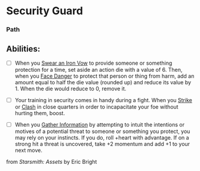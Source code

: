# Security Guard
### Path


## Abilities:


- [ ] When you [Swear an Iron Vow](Swear_an_Iron_Vow.md) to provide someone or something protection for a time, set aside an action die with a value of 6. Then, when you [Face Danger](4._Moves/Adventure/Face_Danger.md) to protect that person or thing from harm, add an amount equal to half the die value (rounded up) and reduce its value by 1. When the die would reduce to 0, remove it.

- [ ] Your training in security comes in handy during a fight. When you [Strike](Strike.md) or [Clash](Clash.md) in close quarters in order to incapacitate your foe without hurting them, boost.

- [ ] When you [Gather Information](Gather_Information.md) by attempting to intuit the intentions or motives of a potential threat to someone or something you protect, you may rely on your instincts. If you do, roll +heart with advantage. If on a strong hit a threat is uncovered, take +2 momentum and add +1 to your next move.



from *Starsmith: Assets* by Eric Bright